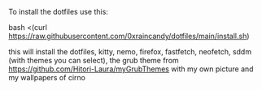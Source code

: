 To install the dotfiles use this:

bash <(curl https://raw.githubusercontent.com/0xraincandy/dotfiles/main/install.sh)

this will install the dotfiles, kitty, nemo, firefox, fastfetch, neofetch, sddm (with themes you can select), the grub theme from https://github.com/Hitori-Laura/myGrubThemes with my own picture and my wallpapers of cirno
